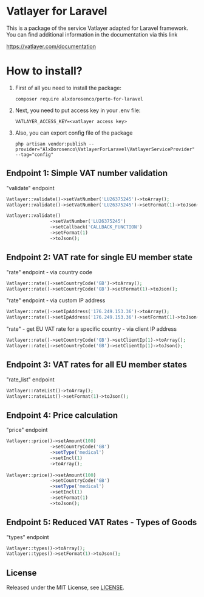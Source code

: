 # Vatlayer for Laravel

This is a package of the service Vatlayer adapted for Laravel framework.
You can find additional information in the documentation via this link 

<a href="https://vatlayer.com/documentation">https://vatlayer.com/documentation </a>

# How to install?

1. First of all you need to install the package:
    ```
    composer require alxdorosenco/porto-for-laravel
    ```
2. Next, you need to put access key in your .env file:
    ```
   VATLAYER_ACCESS_KEY=<vatlayer access key>
    ```
3. Also, you can export config file of the package
   ```
   php artisan vendor:publish --provider="AlxDorosenco\VatlayerForLaravel\VatlayerServiceProvider" --tag="config"
   ```

## Endpoint 1: Simple VAT number validation

"validate" endpoint
```php
Vatlayer::validate()->setVatNumber('LU26375245')->toArray();
Vatlayer::validate()->setVatNumber('LU26375245')->setFormat(1)->toJson();
```

```php
Vatlayer::validate()
                ->setVatNumber('LU26375245')
                ->setCallback('CALLBACK_FUNCTION')
                ->setFormat(1)
                ->toJson();
```

## Endpoint 2: VAT rate for single EU member state

"rate" endpoint - via country code
```php
Vatlayer::rate()->setCountryCode('GB')->toArray();
Vatlayer::rate()->setCountryCode('GB')->setFormat(1)->toJson();
```

"rate" endpoint - via custom IP address
```php
Vatlayer::rate()->setIpAddress('176.249.153.36')->toArray();
Vatlayer::rate()->setIpAddress('176.249.153.36')->setFormat(1)->toJson();
```

"rate" - get EU VAT rate for a specific country - via client IP address
```php
Vatlayer::rate()->setCountryCode('GB')->setClientIp(1)->toArray();
Vatlayer::rate()->setCountryCode('GB')->setClientIp(1)->toJson();
```

## Endpoint 3: VAT rates for all EU member states
"rate_list" endpoint
```php
Vatlayer::rateList()->toArray();
Vatlayer::rateList()->setFormat(1)->toJson();
```

## Endpoint 4: Price calculation
"price" endpoint
```php
Vatlayer::price()->setAmount(100)
                ->setCountryCode('GB')
                ->setType('medical')
                ->setIncl(1)
                ->toArray();
                
Vatlayer::price()->setAmount(100)
                ->setCountryCode('GB')
                ->setType('medical')
                ->setIncl(1)
                ->setFormat(1)
                ->toJson();
```

## Endpoint 5: Reduced VAT Rates - Types of Goods
"types" endpoint
```php
Vatlayer::types()->toArray();
Vatlayer::types()->setFormat(1)->toJson();
```

## License
Released under the MIT License, see [LICENSE](LICENSE).


